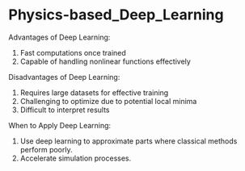 # Physics-based_Deep_Learning

Advantages of Deep Learning:

1. Fast computations once trained
2. Capable of handling nonlinear functions effectively

   
Disadvantages of Deep Learning:

1. Requires large datasets for effective training
2. Challenging to optimize due to potential local minima
3. Difficult to interpret results

   
When to Apply Deep Learning:

1. Use deep learning to approximate parts where classical methods perform poorly.
2. Accelerate simulation processes.
